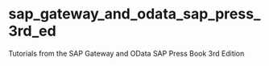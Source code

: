 # sap_gateway_and_odata_sap_press_3rd_ed
Tutorials from the SAP Gateway and OData SAP Press Book 3rd Edition
